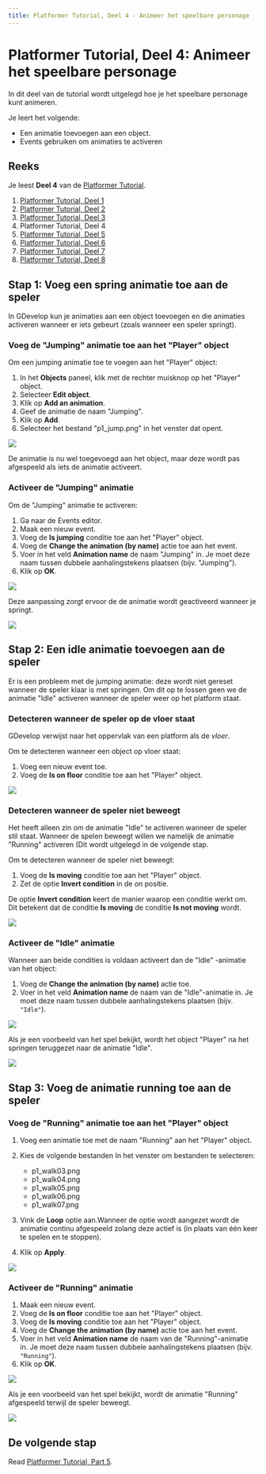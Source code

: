 ```yaml
---
title: Platformer Tutorial, Deel 4 - Animeer het speelbare personage
---
```

# Platformer Tutorial, Deel 4: Animeer het speelbare personage

In dit deel van de tutorial wordt uitgelegd hoe je het speelbare personage kunt animeren.

Je leert het volgende:

- Een animatie toevoegen aan een object.
- Events gebruiken om animaties te activeren


## Reeks

Je leest **Deel 4** van de [Platformer Tutorial](/nl/gdevelop5/tutorials/platformer).

1. [Platformer Tutorial, Deel 1](/nl/gdevelop5/tutorials/platformer)
2. [Platformer Tutorial, Deel 2](/nl/gdevelop5/tutorials/platformer/part-2)
3. [Platformer Tutorial, Deel 3](/nl/gdevelop5/tutorials/platformer/part-3)
4. Platformer Tutorial, Deel 4
5. [Platformer Tutorial, Deel 5](/gdevelop5/tutorials/platformer/part-5)
6. [Platformer Tutorial, Deel 6](/gdevelop5/tutorials/platformer/part-6)
7. [Platformer Tutorial, Deel 7](/gdevelop5/tutorials/platformer/part-7)
8. [Platformer Tutorial, Deel 8](/gdevelop5/tutorials/platformer/part-8)


## Stap 1: Voeg een spring animatie toe aan de speler

In GDevelop kun je animaties aan een object toevoegen en die animaties activeren wanneer er iets gebeurt (zoals wanneer een speler springt).

### Voeg de "Jumping" animatie toe aan het "Player" object

Om een jumping animatie toe te voegen aan het "Player" object:

1. In het **Objects** paneel, klik met de rechter muisknop op het "Player" object.
2. Selecteer **Edit object**.
3. Klik op **Add an animation**.
4. Geef de animatie de naam "Jumping".
5. Klik op **Add**.
6. Selecteer het bestand "p1_jump.png" in het venster dat opent.

![](/gdevelop5/tutorials/platformer/part-4-01.jpg)

De animatie is nu wel toegevoegd aan het object, maar deze wordt pas afgespeeld als iets de animatie activeert.

### Activeer de "Jumping" animatie

Om de "Jumping" animatie te activeren:

1. Ga naar de Events editor.
2. Maak een nieuw event.
3. Voeg de **Is jumping** conditie toe aan het "Player" object.
4. Voeg de **Change the animation (by name)** actie toe aan het event.
5. Voer in het veld **Animation name** de naam "Jumping" in. Je moet deze naam tussen dubbele aanhalingstekens plaatsen (bijv. "Jumping").
6. Klik op **OK**.

![](/gdevelop5/tutorials/platformer/part-4-02.jpg)

Deze aanpassing zorgt ervoor de de animatie wordt geactiveerd wanneer je springt.

![](/gdevelop5/tutorials/platformer/part-4-03.gif)

## Stap 2: Een idle animatie toevoegen aan de speler

Er is een probleem met de jumping animatie: deze wordt niet gereset wanneer de speler klaar is met springen. Om dit op te lossen geen we de animatie "Idle" activeren wanneer de speler weer op het platform staat.

### Detecteren wanneer de speler op de vloer staat

GDevelop verwijst naar het oppervlak van een platform als de _vloer_.

Om te detecteren wanneer een object op vloer staat:

1. Voeg een nieuw event toe.
2. Voeg de **Is on floor** conditie toe aan het "Player" object.

![](/gdevelop5/tutorials/platformer/part-4-04.jpg)

### Detecteren wanneer de speler niet beweegt

Het heeft alleen zin om de animatie "Idle" te activeren wanneer de speler stil staat. Wanneer de spelen beweegt willen we namelijk de animatie "Running" activeren (Dit wordt uitgelegd in de volgende stap.

Om te detecteren wanneer de speler niet beweegt:

1. Voeg de **Is moving** conditie toe aan het "Player" object.
2. Zet de optie **Invert condition** in de _on_ positie.

De optie **Invert condition** keert de manier waarop een conditie werkt om. Dit betekent dat de conditie  **Is moving** de conditie  **Is not moving** wordt.

![](/gdevelop5/tutorials/platformer/part-4-05.jpg)

### Activeer de "Idle" animatie

Wanneer aan beide condities is voldaan  activeert dan de "Idle" -animatie van het object:

1. Voeg de **Change the animation (by name)** actie toe.
2. Voer in het veld **Animation name** de naam van de "Idle"-animatie in. Je moet deze naam tussen dubbele aanhalingstekens plaatsen (bijv. `"Idle"`).

![](/gdevelop5/tutorials/platformer/part-4-06.jpg)

Als je een voorbeeld van het spel bekijkt, wordt het object "Player" na het springen teruggezet naar de animatie "Idle".

![](/gdevelop5/tutorials/platformer/part-4-jumping-with-idle-animation.gif)

## Stap 3: Voeg de animatie running toe aan de speler

### Voeg de "Running" animatie toe aan het "Player" object

1. Voeg een animatie toe met de naam "Running" aan het "Player" object.
2. Kies de volgende  bestanden In het venster om bestanden te selecteren:

   - p1_walk03.png
   - p1_walk04.png
   - p1_walk05.png
   - p1_walk06.png
   - p1_walk07.png
3. Vink de **Loop** optie aan.Wanneer de optie wordt aangezet wordt de animatie continu afgespeeld zolang deze actief is (in plaats van één keer te spelen en te stoppen).
4. Klik op **Apply**.

![](/gdevelop5/tutorials/platformer/part-4-07.jpg)

### Activeer de "Running" animatie

1. Maak een nieuw event.
2. Voeg de **Is on floor** conditie toe aan het "Player" object.
3. Voeg de  **Is moving** conditie toe aan het "Player" object.
4. Voeg de **Change the animation (by name)** actie toe aan het event.
5. Voer in het veld **Animation name** de naam van de "Running"-animatie in. Je moet deze naam tussen dubbele aanhalingstekens plaatsen (bijv. `"Running"`).
6. Klik op **OK**.

![](/gdevelop5/tutorials/platformer/part-4-08.jpg)

Als je een voorbeeld van het spel bekijkt, wordt de animatie "Running" afgespeeld terwijl de speler beweegt.

![](/gdevelop5/tutorials/platformer/part-4-running-animation.gif)

## De volgende stap

Read [Platformer Tutorial, Part 5](/gdevelop5/tutorials/platformer/part-5).